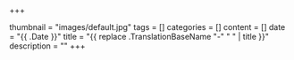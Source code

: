 +++

thumbnail = "images/default.jpg"
tags = []
categories = []
content = []
date = "{{ .Date }}"
title = "{{ replace .TranslationBaseName "-" " " | title }}"
description = ""
+++
